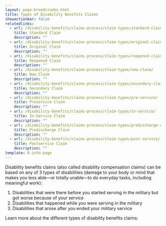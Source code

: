 ```yaml
---
layout: page-breadcrumbs.html
title: Types of Disability Benefits Claims
showactionbar: false
relatedlinks:
  - url: /disability-benefits/claims-process/claim-types/standard-claim/
    title: Standard Claim 
    description: ""
  - url: /disability-benefits/claims-process/claim-types/original-claim/
    title: Original Claim 
    description: ""
  - url: /disability-benefits/claims-process/claim-types/reopened-claim/
    title: Reopened Claim
    description: ""
  - url: /disability-benefits/claims-process/claim-types/new-claim/
    title: New Claim
    description: ""
  - url: /disability-benefits/claims-process/claim-types/secondary-claim/
    title: Secondary Claim
    description: ""
  - url: /disability-benefits/claims-process/claim-types/pre-service/
    title: Preservice Claim
    description: ""
  - url: /disability-benefits/claims-process/claim-types/in-service/
    title: In-Service Claim
    description: ""
  - url: /disability-benefits/claims-process/claim-types/predischarge-claim/
    title: Predischarge Claim
    description: ""
  - url: /disability-benefits/claims-process/claim-types/post-service/
    title: Postservice Claim
    description: ""
template: 6-info-page
---
```


Disability benefits claims (also called disability compensation claims) can be based on any of 3 types of disabilities (damage to your body or mind that makes you less able—or totally unable—to do everyday tasks, including meaningful work):

1. Disabilities that were there before you started serving in the military but got worse because of your service
2. Disabilities that happened while you were serving in the military
3. Disabilities that arose after you ended your military service

Learn more about the different types of disability benefits claims:

